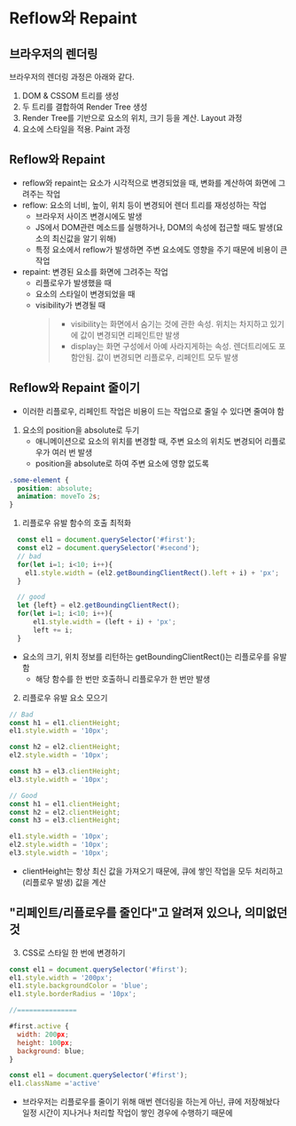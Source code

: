 # Reflow와 Repaint

## 브라우저의 렌더링
브라우저의 렌더링 과정은 아래와 같다.
1. DOM & CSSOM 트리를 생성
2. 두 트리를 결합하여 Render Tree 생성
3. Render Tree를 기반으로 요소의 위치, 크기 등을 계산. Layout 과정
4. 요소에 스타일을 적용. Paint 과정

## Reflow와 Repaint
- reflow와 repaint는 요소가 시각적으로 변경되었을 때, 변화를 계산하여 화면에 그려주는 작업
- reflow: 요소의 너비, 높이, 위치 등이 변경되어 렌더 트리를 재성성하는 작업
	- 브라우저 사이즈 변경시에도 발생
	- JS에서 DOM관련 메소드를 실행하거나, DOM의 속성에 접근할 때도 발생(요소의 최신값을 알기 위해)
	- 특정 요소에서 reflow가 발생하면 주변 요소에도 영향을 주기 때문에 비용이 큰 작업
- repaint: 변경된 요소를 화면에 그려주는 작업
	- 리플로우가 발생했을 때
	- 요소의 스타일이 변경되었을 때
	- visibility가 변경될 때
		> - visibility는 화면에서 숨기는 것에 관한 속성. 위치는 차지하고 있기에 값이 변경되면 리페인트만 발생
		> - display는 화면 구성에서 아예 사라지게하는 속성. 렌더트리에도 포함안됨. 값이 변경되면 리플로우, 리페인트 모두 발생

## Reflow와 Repaint 줄이기
- 이러한 리플로우, 리페인트 작업은 비용이 드는 작업으로 줄일 수 있다면 줄여야 함
1. 요소의 position을 absolute로 두기
	- 애니메이션으로 요소의 위치를 변경할 때, 주변 요소의 위치도 변경되어 리플로우가 여러 번 발생
	- position을 absolute로 하여 주변 요소에 영향 없도록
```css
.some-element {
  position: absolute;
  animation: moveTo 2s;
}
```
1. 리플로우 유발 함수의 호출 최적화
```js
  const el1 = document.querySelector('#first');
  const el2 = document.querySelector('#second');
  // bad
  for(let i=1; i<10; i++){
	el1.style.width = (el2.getBoundingClientRect().left + i) + 'px';
  }

  // good
  let {left} = el2.getBoundingClientRect();
  for(let i=1; i<10; i++){
	  el1.style.width = (left + i) + 'px';
	  left += i;
  }
```
- 요소의 크기, 위치 정보를 리턴하는 getBoundingClientRect()는 리플로우를 유발함
	- 해당 함수를 한 번만 호출하니 리플로우가 한 번만 발생
2. 리플로우 유발 요소 모으기
```js
// Bad
const h1 = el1.clientHeight;
el1.style.width = '10px';

const h2 = el2.clientHeight;
el2.style.width = '10px';

const h3 = el3.clientHeight;    
el3.style.width = '10px';

// Good
const h1 = el1.clientHeight;
const h2 = el2.clientHeight;
const h3 = el3.clientHeight;    

el1.style.width = '10px';
el2.style.width = '10px';
el3.style.width = '10px';
```
- clientHeight는 항상 최신 값을 가져오기 때문에, 큐에 쌓인 작업을 모두 처리하고(리플로우 발생) 값을 계산

## "리페인트/리플로우를 줄인다"고 알려져 있으나, 의미없던 것
3. CSS로 스타일 한 번에 변경하기
```js
const el1 = document.querySelector('#first');
el1.style.width = '200px';
el1.style.backgroundColor = 'blue';
el1.style.borderRadius = '10px';

//===============

#first.active {
  width: 200px;
  height: 100px;
  background: blue;
}

const el1 = document.querySelector('#first');
el1.className ='active'
```
- 브라우저는 리플로우를 줄이기 위해 매번 렌더링을 하는게 아닌, 큐에 저장해놨다 일정 시간이 지나거나 처리할 작업이 쌓인 경우에 수행하기 때문에 